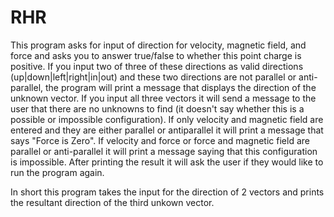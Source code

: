# RHR

This program asks for input of direction for velocity, magnetic field, and force and asks you to answer true/false to whether this point charge is positive. If you input two of three of these directions as valid directions (up|down|left|right|in|out) and these two directions are not parallel or anti-parallel, the program will print a message that displays the direction of the unknown vector. If you input all three vectors it will send a message to the user that there are no unknowns to find (it doesn't say whether this is a possible or impossible configuration). If only velocity and magnetic field are entered and they are either parallel or antiparallel it will print a message that says "Force is Zero". If velocity and force or force and magnetic field are parallel or anti-parallel it will print a message saying that this configuration is impossible. After printing the result it will ask the user if they would like to run the program again.

In short this program takes the input for the direction of 2 vectors and prints the resultant direction of the third unkown vector.
